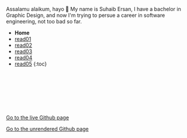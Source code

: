 Assalamu alaikum, hayo 👋 My name is Suhaib Ersan, I have a bachelor in Graphic Design, and now I'm trying to persue a career in software engineering, not too bad so far.

* **Home**
* [read01](https://suhaib-ersan.github.io/reading-notes/read01)
* [read02](https://suhaib-ersan.github.io/reading-notes/read02)
* [read03](https://suhaib-ersan.github.io/reading-notes/read03)
* [read04](https://suhaib-ersan.github.io/reading-notes/read04)
* [read05](https://suhaib-ersan.github.io/reading-notes/read05)
{:toc}





<br/><br/> 
<br/><br/> 
<br/><br/> 

[Go to the live Github page](https://suhaib-ersan.github.io/reading-notes/)

[Go to the unrendered Github page](https://github.com/Suhaib-Ersan/reading-notes)
